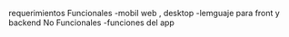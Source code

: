 requerimientos 
Funcionales
-mobil web , desktop
-lemguaje para front y backend
No Funcionales
-funciones del app